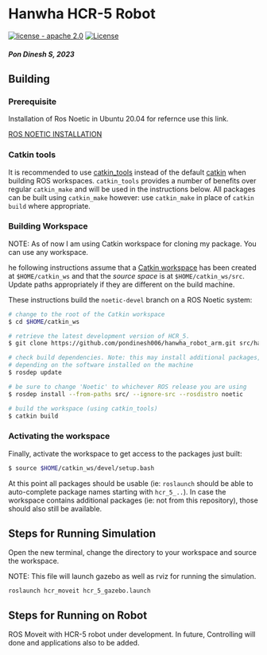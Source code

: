 # Hanwha HCR-5 Robot

[![license - apache 2.0](https://img.shields.io/:license-Apache%202.0-yellowgreen.svg)](https://opensource.org/licenses/Apache-2.0)
[![License](https://img.shields.io/badge/License-BSD%203--Clause-blue.svg)](https://opensource.org/licenses/BSD-3-Clause)

#### _*Pon Dinesh S, 2023*_

## Building

### Prerequisite

Installation of Ros Noetic in Ubuntu 20.04 for refernce use this link.

[ROS NOETIC INSTALLATION](https://wiki.ros.org/noetic/Installation/Ubuntu)

### Catkin tools

It is recommended to use [catkin_tools][] instead of the default [catkin][] when building ROS workspaces. `catkin_tools` provides a number of benefits over regular `catkin_make` and will be used in the instructions below. All packages can be built using `catkin_make` however: use `catkin_make` in place of `catkin build` where appropriate.

### Building Workspace

NOTE: As of now I am using Catkin workspace for cloning my package. You can use any workspace.

he following instructions assume that a [Catkin workspace][] has been created at `$HOME/catkin_ws` and that the *source space* is at `$HOME/catkin_ws/src`. Update paths appropriately if they are different on the build machine.

These instructions build the `noetic-devel` branch on a ROS Noetic system:

```bash
# change to the root of the Catkin workspace
$ cd $HOME/catkin_ws

# retrieve the latest development version of HCR_5.
$ git clone https://github.com/pondinesh006/hanwha_robot_arm.git src/hanwha_robot

# check build dependencies. Note: this may install additional packages,
# depending on the software installed on the machine
$ rosdep update

# be sure to change 'Noetic' to whichever ROS release you are using
$ rosdep install --from-paths src/ --ignore-src --rosdistro noetic

# build the workspace (using catkin_tools)
$ catkin build
```

### Activating the workspace

Finally, activate the workspace to get access to the packages just built:

```bash
$ source $HOME/catkin_ws/devel/setup.bash
```

At this point all packages should be usable (ie: `roslaunch` should be able to auto-complete package names starting with `hcr_5_..`). In case the workspace contains additional packages (ie: not from this repository), those should also still be available.


## Steps for Running Simulation

Open the new terminal, change the directory to your workspace and source the workspace.

NOTE: This file will launch gazebo as well as rviz for running the simulation.

```
roslaunch hcr_moveit hcr_5_gazebo.launch
```

## Steps for Running on Robot

ROS Moveit with HCR-5 robot under development. In future, Controlling will done and applications also to be added.

[catkin]: http://wiki.ros.org/catkin
[catkin_tools]: https://catkin-tools.readthedocs.io/en/latest
[Catkin workspace]: http://wiki.ros.org/catkin/Tutorials/create_a_workspace
